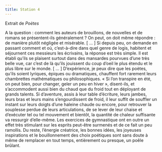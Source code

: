 ```yaml
---
title: Station 4
---
```


Extrait de *Poètes*

A la question : comment les auteurs de brouillons, de
nouvelles et de romans se présentent-ils généralement ? On
peut, on doit même répondre : de manière plutôt négligée et
misérable. [ … ] Si depuis peu, on demande en passant comment
et où, c’est-à-dire dans quel genre de logis, habitent et
séjournent ces messieurs les écrivains, la réponse est très simple.
Il est établi qu’ils se plaisent surtout dans des mansardes
pourvues d’une très belle vue, car c’est de là qu’ils jouissent
du coup d’oeil le plus étendu et le plus libre sur le monde. [ … ]
D’expérience, je peux dire que les poètes, qu’ils soient lyriques,
épiques ou dramatiques, chauffent fort rarement leurs chambrettes
mathématiques ou philosophiques. « Si l’on transpire
en été, on peut bien, pour changer, geler un peu en hiver »,
disent-ils, et s’accommodent aussi bien du chaud que du
froid tout en déployant de grands talents. Si d’aventure, assis
à leur table d’écriture, leurs jambes, leurs bras et leurs mains
s’engourdissent de froid, il leur suffit de souffler un instant sur
leurs doigts d’une haleine chaude ou encore, pour retrouver
la souplesse perdue de leurs articulations, de se lever de leur
chaise et d’exécuter tel ou tel mouvement et bientôt, la quantité
de chaleur suffisante va ressurgir d’elle-même. Les exercices
de gymnastique ont en outre un effet très stimulant sur les
esprits peut-être surmenés et de ce fait un peu ramollis. Du
reste, l’énergie créatrice, les bonnes idées, les joyeuses inspirations
et le bouillonnement des choix poétiques sont sans doute
à même de remplacer en tout temps, entièrement ou presque,
un poêle brûlant.